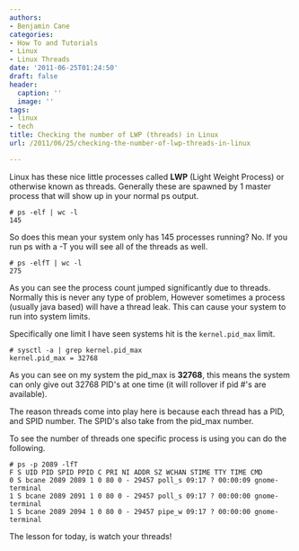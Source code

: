 ```yaml
---
authors:
- Benjamin Cane
categories:
- How To and Tutorials
- Linux
- Linux Threads
date: '2011-06-25T01:24:50'
draft: false
header:
  caption: ''
  image: ''
tags:
- linux
- tech
title: Checking the number of LWP (threads) in Linux
url: /2011/06/25/checking-the-number-of-lwp-threads-in-linux

---
```


Linux has these nice little processes called **LWP** (Light Weight Process) or otherwise known as threads. Generally these are spawned by 1 master process that will show up in your normal ps output.

    # ps -elf | wc -l  
    145

So does this mean your system only has 145 processes running? No. If you run ps with a -T you will see all of the threads as well.

    # ps -elfT | wc -l  
    275

As you can see the process count jumped significantly due to threads. Normally this is never any type of problem, However sometimes a process (usually java based) will have a thread leak. This can cause your system to run into system limits.

Specifically one limit I have seen systems hit is the `kernel.pid_max` limit.

    # sysctl -a | grep kernel.pid_max  
    kernel.pid_max = 32768

As you can see on my system the pid_max is **32768**, this means the system can only give out 32768 PID's at one time (it will rollover if pid #'s are available).

The reason threads come into play here is because each thread has a PID, and SPID number. The SPID's also take from the pid_max number.

To see the number of threads one specific process is using you can do the following.

    # ps -p 2089 -lfT  
    F S UID PID SPID PPID C PRI NI ADDR SZ WCHAN STIME TTY TIME CMD  
    0 S bcane 2089 2089 1 0 80 0 - 29457 poll_s 09:17 ? 00:00:09 gnome-terminal  
    1 S bcane 2089 2091 1 0 80 0 - 29457 poll_s 09:17 ? 00:00:00 gnome-terminal  
    1 S bcane 2089 2094 1 0 80 0 - 29457 pipe_w 09:17 ? 00:00:00 gnome-terminal
  
The lesson for today, is watch your threads!
